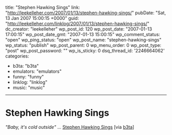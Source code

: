 title: "Stephen Hawking Sings"
link: "http://leekelleher.com/2007/01/13/stephen-hawking-sings/"
pubDate: "Sat, 13 Jan 2007 15:00:15 +0000"
guid: "http://leekelleher.com/linklog/2007/01/13/stephen-hawking-sings/"
dc_creator: "leekelleher"
wp_post_id: 120
wp_post_date: "2007-01-13 17:00:15"
wp_post_date_gmt: "2007-01-13 15:00:15"
wp_comment_status: "open"
wp_ping_status: "open"
wp_post_name: "stephen-hawking-sings"
wp_status: "publish"
wp_post_parent: 0
wp_menu_order: 0
wp_post_type: "post"
wp_post_password: ""
wp_is_sticky: 0
dsq_thread_id: '2246664062'
categories:
  - b3ta: "b3ta"
  - emulators: "emulators"
  - funny: "funny"
  - linklog: "linklog"
  - music: "music"

---

# Stephen Hawking Sings

<i>"Baby, it's cold
outside"</i> ... <a href="http://www.stephenhawkingsings.co.uk/">Stephen Hawking Sings</a> [via <a href="http://b3ta.com/newsletter/issue260/">b3ta</a>]
